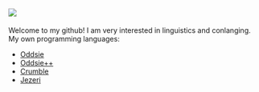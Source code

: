 # <img src="https://img.shields.io/badge/Hello!-I'm%20LJ!-lightgrey">  
Welcome to my github! I am very interested in linguistics and conlanging.  
My own programming languages:
* [Oddsie](https://github.com/Oddsie/Oddsie)
* [Oddsie++](https://github.com/Oddsie/OddsiePlusPLus)
* [Crumble](https://github.com/Gweronx/Crumble)
* [Jezeri](https://github.com/Gweronx/Jezeri)
